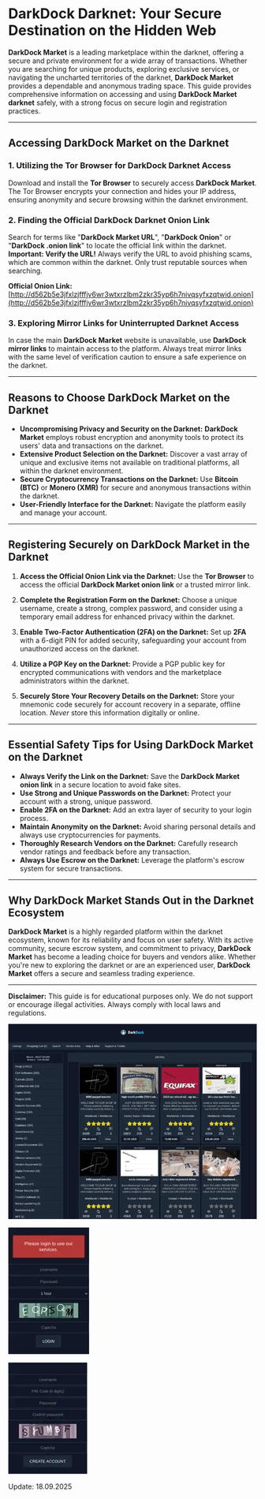 # DarkDock Darknet: Your Secure Destination on the Hidden Web

**DarkDock Market** is a leading marketplace within the darknet, offering a secure and private environment for a wide array of transactions. Whether you are searching for unique products, exploring exclusive services, or navigating the uncharted territories of the darknet, **DarkDock Market** provides a dependable and anonymous trading space. This guide provides comprehensive information on accessing and using **DarkDock Market darknet** safely, with a strong focus on secure login and registration practices.

---

## Accessing DarkDock Market on the Darknet

### 1. **Utilizing the Tor Browser for DarkDock Darknet Access**
Download and install the **Tor Browser** to securely access **DarkDock Market**. The Tor Browser encrypts your connection and hides your IP address, ensuring anonymity and secure browsing within the darknet environment.

### 2. **Finding the Official DarkDock Darknet Onion Link**
Search for terms like "**DarkDock Market URL**", "**DarkDock Onion**" or "**DarkDock .onion link**" to locate the official link within the darknet.
**Important: Verify the URL!** Always verify the URL to avoid phishing scams, which are common within the darknet. Only trust reputable sources when searching.

**Official Onion Link:** [http://d562b5e3jfxlzjfffjv6wr3wtxrzlbm2zkr35yp6h7nivqsyfxzqtwid.onion](http://d562b5e3jfxlzjfffjv6wr3wtxrzlbm2zkr35yp6h7nivqsyfxzqtwid.onion) 

### 3. **Exploring Mirror Links for Uninterrupted Darknet Access**
In case the main **DarkDock Market** website is unavailable, use **DarkDock mirror links** to maintain access to the platform. Always treat mirror links with the same level of verification caution to ensure a safe experience on the darknet.

---

## Reasons to Choose DarkDock Market on the Darknet

- **Uncompromising Privacy and Security on the Darknet:** **DarkDock Market** employs robust encryption and anonymity tools to protect its users' data and transactions on the darknet.
- **Extensive Product Selection on the Darknet:** Discover a vast array of unique and exclusive items not available on traditional platforms, all within the darknet environment.
- **Secure Cryptocurrency Transactions on the Darknet:** Use **Bitcoin (BTC)** or **Monero (XMR)** for secure and anonymous transactions within the darknet.
- **User-Friendly Interface for the Darknet:** Navigate the platform easily and manage your account.

---

## Registering Securely on DarkDock Market in the Darknet

1.  **Access the Official Onion Link via the Darknet:**
Use the **Tor Browser** to access the official **DarkDock Market onion link** or a trusted mirror link.

2.  **Complete the Registration Form on the Darknet:**
Choose a unique username, create a strong, complex password, and consider using a temporary email address for enhanced privacy within the darknet.

3.  **Enable Two-Factor Authentication (2FA) on the Darknet:**
Set up **2FA** with a 6-digit PIN for added security, safeguarding your account from unauthorized access on the darknet.

4.  **Utilize a PGP Key on the Darknet:**
 Provide a PGP public key for encrypted communications with vendors and the marketplace administrators within the darknet.

5.  **Securely Store Your Recovery Details on the Darknet:**
Store your mnemonic code securely for account recovery in a separate, offline location. *Never* store this information digitally or online.

---

## Essential Safety Tips for Using DarkDock Market on the Darknet

-   **Always Verify the Link on the Darknet:** Save the **DarkDock Market onion link** in a secure location to avoid fake sites.
-   **Use Strong and Unique Passwords on the Darknet:** Protect your account with a strong, unique password.
-   **Enable 2FA on the Darknet:** Add an extra layer of security to your login process.
-   **Maintain Anonymity on the Darknet:** Avoid sharing personal details and always use cryptocurrencies for payments.
-   **Thoroughly Research Vendors on the Darknet:** Carefully research vendor ratings and feedback before any transaction.
-   **Always Use Escrow on the Darknet:** Leverage the platform's escrow system for secure transactions.

---

## Why DarkDock Market Stands Out in the Darknet Ecosystem

**DarkDock Market** is a highly regarded platform within the darknet ecosystem, known for its reliability and focus on user safety. With its active community, secure escrow system, and commitment to privacy, **DarkDock Market** has become a leading choice for buyers and vendors alike. Whether you're new to exploring the darknet or are an experienced user, **DarkDock Market** offers a secure and seamless trading experience.

---

**Disclaimer:** This guide is for educational purposes only. We do not support or encourage illegal activities. Always comply with local laws and regulations.

<a href="http://d562b5e3jfxlzjfffjv6wr3wtxrzlbm2zkr35yp6h7nivqsyfxzqtwid.onion"><img src="/backup/about.webp" alt="DarkDock Market Preview" style="max-width: 100%;"></a>

<a href="http://d562b5e3jfxlzjfffjv6wr3wtxrzlbm2zkr35yp6h7nivqsyfxzqtwid.onion"><img src="/backup/window.webp" alt="DarkDock Login" style="max-width: 100%;"></a>

<a href="http://d562b5e3jfxlzjfffjv6wr3wtxrzlbm2zkr35yp6h7nivqsyfxzqtwid.onion"><img src="/backup/config.webp" alt="DarkDock Register" style="max-width: 100%;"></a>











Update:  18.09.2025